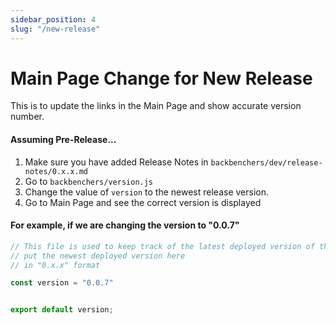 ```yaml
---
sidebar_position: 4
slug: "/new-release"
---
```


# Main Page Change for New Release

This is to update the links in the Main Page and show accurate version number.

#### Assuming Pre-Release...
1. Make sure you have added Release Notes in ``backbenchers/dev/release-notes/0.x.x.md``
2. Go to ``backbenchers/version.js``
3. Change the value of ``version`` to the newest release version.
4. Go to Main Page and see the correct version is displayed

#### For example, if we are changing the version to "0.0.7"

```js title="/src/version.js"
// This file is used to keep track of the latest deployed version of the app
// put the newest deployed version here
// in "0.x.x" format

const version = "0.0.7"


export default version;
```

